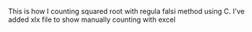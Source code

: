 This is how I counting squared root with regula falsi method using C. I've added xlx file to show manually counting with excel
